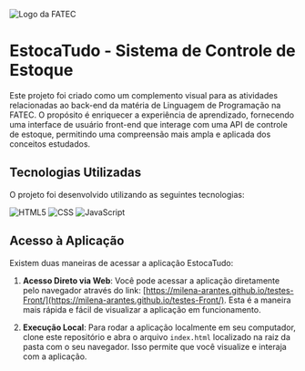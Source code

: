 ![Logo da FATEC](http://www.fatecid.com.br/site/wp-content/uploads/2023/01/logo_site_232.jpg)

# EstocaTudo - Sistema de Controle de Estoque

Este projeto foi criado como um complemento visual para as atividades relacionadas ao back-end da matéria de Linguagem de Programação na FATEC. O propósito é enriquecer a experiência de aprendizado, fornecendo uma interface de usuário front-end que interage com uma API de controle de estoque, permitindo uma compreensão mais ampla e aplicada dos conceitos estudados.

## Tecnologias Utilizadas

O projeto foi desenvolvido utilizando as seguintes tecnologias:

![HTML5](https://img.shields.io/badge/html5-%23E34F26.svg?style=for-the-badge&logo=html5&logoColor=white)
![CSS](https://img.shields.io/badge/css-%231572B6.svg?style=for-the-badge&logo=css3&logoColor=white)
![JavaScript](https://img.shields.io/badge/javascript-%23F7DF1E.svg?style=for-the-badge&logo=javascript&logoColor=black)

## Acesso à Aplicação

Existem duas maneiras de acessar a aplicação EstocaTudo:

1. **Acesso Direto via Web**: Você pode acessar a aplicação diretamente pelo navegador através do link: [https://milena-arantes.github.io/testes-Front/](https://milena-arantes.github.io/testes-Front/). Esta é a maneira mais rápida e fácil de visualizar a aplicação em funcionamento.

2. **Execução Local**: Para rodar a aplicação localmente em seu computador, clone este repositório e abra o arquivo `index.html` localizado na raiz da pasta com o seu navegador. Isso permite que você visualize e interaja com a aplicação.
